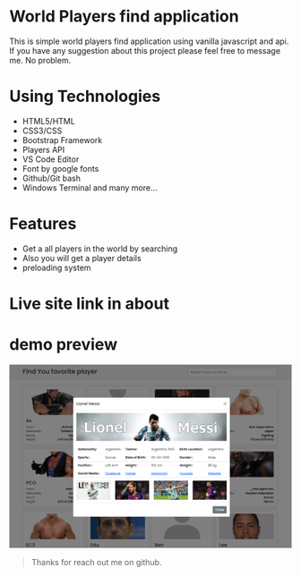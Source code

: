 # World Players find application

This is simple world players find application using vanilla javascript and api. If you have any suggestion about this project please feel free to message me. No problem.


# Using Technologies
- HTML5/HTML
- CSS3/CSS
- Bootstrap Framework
- Players API
- VS Code Editor
- Font by google fonts
- Github/Git bash
- Windows Terminal
and many more...

# Features
- Get a all players in the world by searching
- Also you will get a player details
- preloading system

# Live site link in about 

# demo preview 
![imagescreenshot](./preview.png)

> Thanks for reach out me on github.